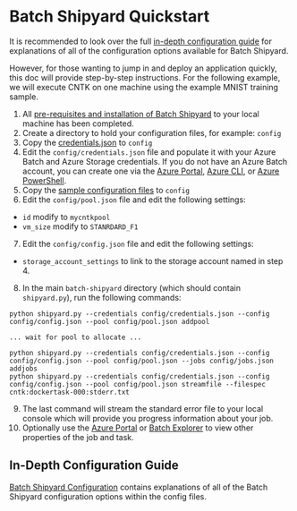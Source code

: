 # Batch Shipyard Quickstart
It is recommended to look over the full
[in-depth configuration guide](10-batch-shipyard-configuration.md) for
explanations of all of the configuration options available for Batch Shipyard.

However, for those wanting to jump in and deploy an application quickly,
this doc will provide step-by-step instructions. For the following example,
we will execute CNTK on one machine using the example MNIST training sample.

1. All
[pre-requisites and installation of Batch Shipyard](01-batch-shipyard-installation.md)
to your local machine has been completed.
2. Create a directory to hold your configuration files, for example: `config`
3. Copy the [credentials.json](../config_templates/credentials.json) to
`config`
4. Edit the `config/credentials.json` file and populate it with your Azure
Batch and Azure Storage credentials. If you do not have an Azure Batch account,
you can create one via the
[Azure Portal](https://azure.microsoft.com/en-us/documentation/articles/batch-account-create-portal/),
[Azure CLI](https://azure.microsoft.com/en-us/documentation/articles/xplat-cli-install/), or
[Azure PowerShell](https://azure.microsoft.com/en-us/documentation/articles/batch-powershell-cmdlets-get-started/).
5. Copy the [sample configuration files](../recipes/CNTK-CPU-OpenMPI/config/singlenode/)
to `config`
6. Edit the `config/pool.json` file and edit the following settings:
  * `id` modify to `mycntkpool`
  * `vm_size` modify to `STANRDARD_F1`
7. Edit the `config/config.json` file and edit the following settings:
  * `storage_account_settings` to link to the storage account named in step 4.
8. In the main `batch-shipyard` directory (which should contain `shipyard.py`),
run the following commands:
```
python shipyard.py --credentials config/credentials.json --config config/config.json --pool config/pool.json addpool

... wait for pool to allocate ...

python shipyard.py --credentials config/credentials.json --config config/config.json --pool config/pool.json --jobs config/jobs.json addjobs
python shipyard.py --credentials config/credentials.json --config config/config.json --pool config/pool.json streamfile --filespec cntk:dockertask-000:stderr.txt
```
9. The last command will stream the standard error file to your local console
which will provide you progress information about your job.
10. Optionally use the [Azure Portal](https://portal.azure.com) or
[Batch Explorer](https://github.com/Azure/azure-batch-samples) to view other
properties of the job and task.

## In-Depth Configuration Guide
[Batch Shipyard Configuration](10-batch-shipyard-configuration.md) contains
explanations of all of the Batch Shipyard configuration options within the
config files.
